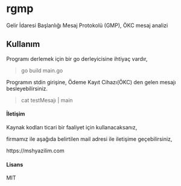 # rgmp

Gelir İdaresi Başlanlığı Mesaj Protokolü (GMP), ÖKC mesaj analizi

## Kullanım

Programı derlemek için bir go derleyicisine ihtiyaç vardır,

> go build main.go

Programın stdin girişine, Ödeme Kayıt Cihazı(ÖKC) den gelen mesajı besleyebilirsiniz.

> cat testMesajı | main

#### İletişim

Kaynak kodları ticari bir faaliyet için kullanacaksanız, 

firmamız ile aşağıda belirtilen mail adresi ile iletişime geçebilirsiniz, 

<link>https://mshyazilim.com</link>


#### Lisans
MIT


